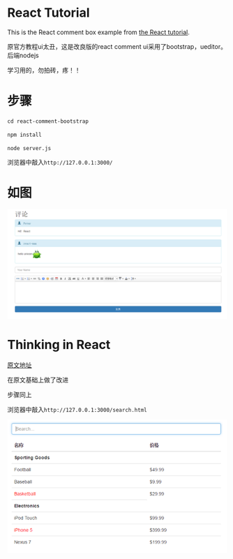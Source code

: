 # React Tutorial

This is the React comment box example from [the React tutorial](http://facebook.github.io/react/docs/tutorial.html).

原官方教程ui太丑，这是改良版的react comment ui采用了bootstrap，ueditor。后端nodejs

学习用的，勿拍砖，疼！！

# 步骤

`cd react-comment-bootstrap`

`npm install`

`node server.js`

浏览器中敲入`http://127.0.0.1:3000/`

# 如图

![haha](/public/images/1.png)

# Thinking in React

[原文地址](https://facebook.github.io/react/docs/thinking-in-react.html)

在原文基础上做了改进

步骤同上

浏览器中敲入`http://127.0.0.1:3000/search.html`

![gaga](/public/images/2.png)
